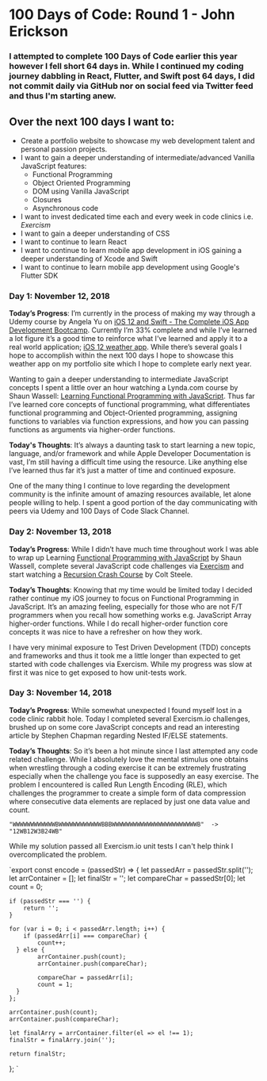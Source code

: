 # 100 Days of Code: Round 1 - John Erickson
### I attempted to complete 100 Days of Code earlier this year however I fell short 64 days in. While I continued my coding journey dabbling in React, Flutter, and Swift post 64 days, I did not commit daily via GitHub nor on social feed via Twitter feed and thus I'm starting anew. 
## Over the next 100 days I want to:
- Create a portfolio website to showcase my web development talent and personal passion projects. 
- I want to gain a deeper understanding of intermediate/advanced Vanilla JavaScript features: 
	- Functional Programming
	- Object Oriented Programming
	- DOM using Vanilla JavaScript
	- Closures
	- Asynchronous code
- I want to invest dedicated time each and every week in code clinics i.e. *Exercism* 
- I want to gain a deeper understanding of CSS
- I want to continue to learn React
- I want to continue to learn mobile app development in iOS gaining a deeper understanding of Xcode and Swift
- I want to continue to learn mobile app development using Google's Flutter SDK

### Day 1: November 12, 2018
**Today’s Progress**:
I’m currently in the process of making my way through a Udemy course by Angela Yu on [iOS 12 and Swift - The Complete iOS App Development Bootcamp](https://www.udemy.com/ios-12-app-development-bootcamp/). Currently I’m 33% complete and while I’ve learned a lot figure it’s a good time to reinforce what I’ve learned and apply it to a real world application; [iOS 12 weather app](https://github.com/HeresJohnny5/portfolioiOSWeatherApp). While there’s several goals I hope to accomplish within the next 100 days I hope to showcase this weather app on my portfolio site which I hope to complete early next year. 

Wanting to gain a deeper understanding to intermediate JavaScript concepts I spent a little over an hour watching a Lynda.com course by Shaun Wassell: [Learning Functional Programming with JavaScript](https://www.lynda.com/JavaScript-tutorials/Learning-Functional-Programming-JavaScript/585272-2.html). Thus far I’ve learned core concepts of functional programming, what differentiates functional programming and Object-Oriented programming, assigning functions to variables via function expressions, and how you can passing functions as arguments via higher-order functions.

**Today's Thoughts**:
It’s always a daunting task to start learning a new topic, language, and/or framework and while Apple Developer Documentation is vast, I’m still having a difficult time using the resource. Like anything else I’ve learned thus far it’s just a matter of time and continued exposure. 

One of the many thing I continue to love regarding the development community is the infinite amount of amazing resources available, let alone people willing to help. I spent a good portion of the day communicating with peers via Udemy and 100 Days of Code Slack Channel.

### Day 2: November 13, 2018
**Today’s Progress**:
While I didn’t have much time throughout work I was able to wrap up Learning [Functional Programming with JavaScript](https://www.lynda.com/JavaScript-tutorials/Learning-Functional-Programming-JavaScript/585272-2.html) by Shaun Wassell, complete several JavaScript code challenges via [Exercism](https://exercism.io/) and start watching a [Recursion Crash Course](https://www.youtube.com/watch?v=lMBVwYrmFZQ) by Colt Steele.

**Today’s Thoughts**:
Knowing that my time would be limited today I decided rather continue my iOS journey to focus on Functional Programming in JavaScript. It’s an amazing feeling, especially for those who are not F/T programmers when you recall how something works e.g. JavaScript Array higher-order functions. While I do recall higher-order function core concepts it was nice to have a refresher on how they work.

I have very minimal exposure to Test Driven Development (TDD) concepts and frameworks and thus it took me a little longer than expected to get started with code challenges via Exercism. While my progress was slow at first it was nice to get exposed to how unit-tests work.

### Day 3: November 14, 2018
**Today’s Progress**:
While somewhat unexpected I found myself lost in a code clinic rabbit hole. Today I completed several Exercism.io challenges, brushed up on some core JavaScript concepts and read an interesting article by Stephen Chapman regarding Nested IF/ELSE statements.

**Today’s Thoughts**:
So it’s been a hot minute since I last attempted any code related challenge. While I absolutely love the mental stimulus one obtains when wrestling through a coding exercise it can be extremely frustrating especially when the challenge you face is supposedly an easy exercise. The problem I encountered is called Run Length Encoding (RLE), which challenges the programmer to create a simple form of data compression where consecutive data elements are replaced by just one data value and count.

`"WWWWWWWWWWWWBWWWWWWWWWWWWBBBWWWWWWWWWWWWWWWWWWWWWWWWB"  ->  "12WB12W3B24WB"`

While my solution passed all Exercism.io unit tests I can't help think I overcomplicated the problem. 

`export const encode = (passedStr) => {
	let passedArr = passedStr.split('');
	let arrContainer = [];
	let finalStr = '';
	let compareChar = passedStr[0];
	let count = 0;

	if (passedStr === '') {
		return '';
	}

	for (var i = 0; i < passedArr.length; i++) {
		if (passedArr[i] === compareChar) {
			count++;
	  } else {
			arrContainer.push(count);
			arrContainer.push(compareChar);

			compareChar = passedArr[i];
			count = 1;
	  }
	};

	arrContainer.push(count);
	arrContainer.push(compareChar);

	let finalArry = arrContainer.filter(el => el !== 1);
	finalStr = finalArry.join('');

	return finalStr;
};
`

